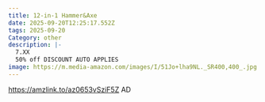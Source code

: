 ```yaml
---
title: 12-in-1 Hammer&Axe
date: 2025-09-20T12:25:17.552Z
tags: 2025-09-20
Category: other
description: |-
  7.XX
  50% off DISCOUNT AUTO APPLIES
image: https://m.media-amazon.com/images/I/51Jo+lha9NL._SR400,400_.jpg
---
```

https://amzlink.to/az0653vSziF5Z    AD
